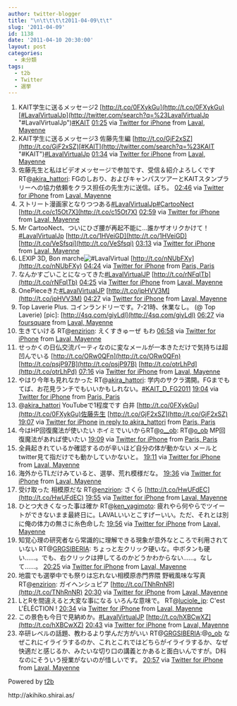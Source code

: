 ```yaml
---
author: twitter-blogger
title: "\n\t\t\t\t2011-04-09\t\t"
slug: '2011-04-09'
id: 1138
date: '2011-04-10 20:30:00'
layout: post
categories:
  - 未分類
tags:
  - t2b
  - Twitter
  - 選挙
---
```


<div xmlns:georss="http://www.georss.org/georss">

1.  <span><span>KAIT学生に送るメッセージ2 [http://t.co/0FXykGu](http://t.co/0FXykGu)[#LavalVirtualJp](http://twitter.com/search?q=%23LavalVirtualJp "#LavalVirtualJp")[#KAIT](http://twitter.com/search?q=%23KAIT "#KAIT")</span> <span>[<span>01:25</span>](http://twitter.com/o_ob/status/56694177899098112) <span>via [Twitter for iPhone](http://twitter.com/)</span> from [Laval, Mayenne<span></span>](http://maps.google.com/maps?q=48.06991833,-0.76128292)</span></span>
2.  <span><span>KAIT学生に送るメッセージ3 佐藤先生編 [http://t.co/GjF2xSZ](http://t.co/GjF2xSZ)[#KAIT](http://twitter.com/search?q=%23KAIT "#KAIT")[#LavalVirtualJp](http://twitter.com/search?q=%23LavalVirtualJp "#LavalVirtualJp")</span> <span>[<span>01:34</span>](http://twitter.com/o_ob/status/56696495088467968) <span>via [Twitter for iPhone](http://twitter.com/)</span> from [Laval, Mayenne<span></span>](http://maps.google.com/maps?q=48.06946223,-0.75619763)</span></span>
3.  <span><span>佐藤先生と私はビデオメッセージで参加です、受信＆紹介よろしくです RT@[akira_hattori](http://twitter.com/akira_hattori "akira_hattori"): FGのしおり、およびキャンパスツアーとKAITスタンプラリーへの協力依頼をクラス担任の先生方に送信。ぽち。</span> <span>[<span>02:46</span>](http://twitter.com/o_ob/status/56714590033149952) <span>via [Twitter for iPhone](http://twitter.com/)</span> from [Laval, Mayenne<span></span>](http://maps.google.com/maps?q=48.06946223,-0.75619763)</span></span>
4.  <span><span>ストリート漫画家となりつつある[#LavalVirtualJp](http://twitter.com/search?q=%23LavalVirtualJp "#LavalVirtualJp")[#CartooNect](http://twitter.com/search?q=%23CartooNect "#CartooNect") [http://t.co/c15Ot7X](http://t.co/c15Ot7X)</span> <span>[<span>02:59</span>](http://twitter.com/o_ob/status/56717902484738048) <span>via [Twitter for iPhone](http://twitter.com/)</span> from [Laval, Mayenne<span></span>](http://maps.google.com/maps?q=48.06991833,-0.76128292)</span></span>
5.  <span><span>Mr CartooNect、ついにひざ腰が再起不能に...誰かザオリクかけて！[#LavalVirtualJp](http://twitter.com/search?q=%23LavalVirtualJp "#LavalVirtualJp") [http://t.co/1HVeiGD](http://t.co/1HVeiGD) [http://t.co/VeSfsqi](http://t.co/VeSfsqi)</span> <span>[<span>03:13</span>](http://twitter.com/o_ob/status/56721303373230080) <span>via [Twitter for iPhone](http://twitter.com/)</span> from [Laval, Mayenne<span></span>](http://maps.google.com/maps?q=48.06946223,-0.75619763)</span></span>
6.  <span><span>LEXIP 3D, Bon marche![#LavalVirtual](http://twitter.com/search?q=%23LavalVirtual "#LavalVirtual") [http://t.co/nNUbFXy](http://t.co/nNUbFXy)</span> <span>[<span>04:24</span>](http://twitter.com/o_ob/status/56739374330683392) <span>via [Twitter for iPhone](http://twitter.com/)</span> from [Paris, Paris<span></span>](http://maps.google.com/maps?q=48.86130625,2.34035032)</span></span>
7.  <span><span>なんかすごいことになってきた[#LavalVirtualJP](http://twitter.com/search?q=%23LavalVirtualJP "#LavalVirtualJP") [http://t.co/rNFqITb](http://t.co/rNFqITb)</span> <span>[<span>04:25</span>](http://twitter.com/o_ob/status/56739431503233025) <span>via [Twitter for iPhone](http://twitter.com/)</span> from [Laval, Mayenne<span></span>](http://maps.google.com/maps?q=48.06493109,-0.77190757)</span></span>
8.  <span><span>OnePieceきた[#LavalVirtualJP](http://twitter.com/search?q=%23LavalVirtualJP "#LavalVirtualJP") [http://t.co/jpHVV3M](http://t.co/jpHVV3M)</span> <span>[<span>04:27</span>](http://twitter.com/o_ob/status/56739931539783681) <span>via [Twitter for iPhone](http://twitter.com/)</span> from [Laval, Mayenne<span></span>](http://maps.google.com/maps?q=48.06493109,-0.77190757)</span></span>
9.  <span><span>Top Laverie Plus. コインランドリーです。7-21時、休業なし。 (@ Top Laverie) [pic]: [http://4sq.com/giyLdl](http://4sq.com/giyLdl)</span> <span>[<span>06:27</span>](http://twitter.com/o_ob/status/56770339945975809) <span>via [foursquare](http://foursquare.com)</span> from [Laval, Mayenne<span></span>](http://maps.google.com/maps?q=48.071438,-0.76472)</span></span>
10.  <span><span>生きていける RT@[enzirion](http://twitter.com/enzirion "enzirion"): えくすきゅーぜ もわ</span> <span>[<span>06:58</span>](http://twitter.com/o_ob/status/56778106849083392) <span>via [Twitter for iPhone](http://twitter.com/)</span> from [Laval, Mayenne<span></span>](http://maps.google.com/maps?q=48.07086889,-0.76891301)</span></span>
11.  <span><span>せっかくの日仏交流パーティなのに変なメールが一本きただけで気持ちは超凹んでいる [http://t.co/ORw0QFn](http://t.co/ORw0QFn) [http://t.co/psjP97B](http://t.co/psjP97B) [http://t.co/otrLhPd](http://t.co/otrLhPd)</span> <span>[<span>07:16</span>](http://twitter.com/o_ob/status/56782555394998272) <span>via [Twitter for iPhone](http://twitter.com/)</span> from [Laval, Mayenne<span></span>](http://maps.google.com/maps?q=48.06991833,-0.76128292)</span></span>
12.  <span><span>やはり今年も見れなかった RT@[akira_hattori](http://twitter.com/akira_hattori "akira_hattori"): 学内のサクラ満開。FGまでもてば、お花見ランチでもいいかもしれない。[#KAIT_D_FG2011](http://twitter.com/search?q=%23KAIT_D_FG2011 "#KAIT_D_FG2011")</span> <span>[<span>19:04</span>](http://twitter.com/o_ob/status/56960827684687872) <span>via [Twitter for iPhone](http://twitter.com/)</span> from [Paris, Paris<span></span>](http://maps.google.com/maps?q=48.86130625,2.34035032)</span></span>
13.  <span><span>@[akira_hattori](http://twitter.com/akira_hattori "akira_hattori") YouTubeで1程度です 白井 [http://t.co/0FXykGu](http://t.co/0FXykGu)佐藤先生 [http://t.co/GjF2xSZ](http://t.co/GjF2xSZ)</span> <span>[<span>19:07</span>](http://twitter.com/o_ob/status/56961605379952640) <span>via [Twitter for iPhone](http://twitter.com/)</span> [in reply to akira_hattori](http://twitter.com/akira_hattori/status/56940917390708736) from [Paris, Paris<span></span>](http://maps.google.com/maps?q=48.86130625,2.34035032)</span></span>
14.  <span><span>今はHP回復魔法が使いたい ホイミでいいからRT@[o__ob](http://twitter.com/o__ob "o__ob"): RT@[o_ob](http://twitter.com/o_ob "o_ob") MP回復魔法があれば使いたい</span> <span>[<span>19:09</span>](http://twitter.com/o_ob/status/56961975577624576) <span>via [Twitter for iPhone](http://twitter.com/)</span> from [Paris, Paris<span></span>](http://maps.google.com/maps?q=48.86130625,2.34035032)</span></span>
15.  <span><span>全員起きれているか確認するのが辛いほど自分の体が動かない メールとtwitter見て指だけでも動かしていかないと。</span> <span>[<span>19:11</span>](http://twitter.com/o_ob/status/56962556962672640) <span>via [Twitter for iPhone](http://twitter.com/)</span> from [Laval, Mayenne<span></span>](http://maps.google.com/maps?q=48.07097849,-0.76872238)</span></span>
16.  <span><span>海外からTLだけみていると、選挙、荒れ模様だな。</span> <span>[<span>19:36</span>](http://twitter.com/o_ob/status/56968842471149568) <span>via [Twitter for iPhone](http://twitter.com/)</span> from [Laval, Mayenne<span></span>](http://maps.google.com/maps?q=48.07251286,-0.76114511)</span></span>
17.  <span><span>受け取った 相模原だな RT@[enzirion](http://twitter.com/enzirion "enzirion"): さくら [http://t.co/HwUFdEC](http://t.co/HwUFdEC)</span> <span>[<span>19:55</span>](http://twitter.com/o_ob/status/56973568537411584) <span>via [Twitter for iPhone](http://twitter.com/)</span> from [Laval, Mayenne<span></span>](http://maps.google.com/maps?q=48.07097849,-0.76872238)</span></span>
18.  <span><span>ひとつ大きくなった事は確か RT@[ken_yagimoto](http://twitter.com/ken_yagimoto "ken_yagimoto"): 疲れやら何やらでツイートができないまま最終日に。LAVALいいとこすげーいい。ただ、それとは別に俺の体力の無さに糸色命した</span> <span>[<span>19:56</span>](http://twitter.com/o_ob/status/56973871265480704) <span>via [Twitter for iPhone](http://twitter.com/)</span> from [Laval, Mayenne<span></span>](http://maps.google.com/maps?q=48.07097371,-0.76872899)</span></span>
19.  <span><span>知覚心理の研究者なら常識的に理解できる現象が意外なところで利用されていない RT@[GRGSIBERIA](http://twitter.com/GRGSIBERIA "GRGSIBERIA"): ちょっと左クリック硬いな。中ボタンも硬い……。でも、右クリックは押してるのかどうかわからない……。なして……。</span> <span>[<span>20:25</span>](http://twitter.com/o_ob/status/56981075070685185) <span>via [Twitter for iPhone](http://twitter.com/)</span> from [Laval, Mayenne<span></span>](http://maps.google.com/maps?q=48.07077026,-0.76870879)</span></span>
20.  <span><span>地震でも選挙中でも祭りは忘れない相模原赤門界隈 野戦風味な写真 RT@[enzirion](http://twitter.com/enzirion "enzirion"): ガイヘンシュピア [http://t.co/TNhRnNR](http://t.co/TNhRnNR)</span> <span>[<span>20:30</span>](http://twitter.com/o_ob/status/56982344975925249) <span>via [Twitter for iPhone](http://twitter.com/)</span> from [Laval, Mayenne<span></span>](http://maps.google.com/maps?q=48.07077026,-0.76870879)</span></span>
21.  <span><span>LとRを間違えると大変な事になる いろんな意味で。 RT@[luciole_jp](http://twitter.com/luciole_jp "luciole_jp"): C'est L'ÉLÉCTION !</span> <span>[<span>20:34</span>](http://twitter.com/o_ob/status/56983368520302592) <span>via [Twitter for iPhone](http://twitter.com/)</span> from [Laval, Mayenne<span></span>](http://maps.google.com/maps?q=48.07077026,-0.76870879)</span></span>
22.  <span><span>この景色も今日で見納めか。[#LavalVirtualJP](http://twitter.com/search?q=%23LavalVirtualJP "#LavalVirtualJP") [http://t.co/hXBCwXZ](http://t.co/hXBCwXZ)</span> <span>[<span>20:43</span>](http://twitter.com/o_ob/status/56985543002701824) <span>via [Twitter for iPhone](http://twitter.com/)</span> from [Laval, Mayenne<span></span>](http://maps.google.com/maps?q=48.07052650,-0.77085760)</span></span>
23.  <span><span>卒研レベルの話題、教わるより学んだ方がいい RT@[GRGSIBERIA](http://twitter.com/GRGSIBERIA "GRGSIBERIA"):@[o_ob](http://twitter.com/o_ob "o_ob") なぜこれにイライラするのか、これとこれではどちらがイライラするか、なぜ快適だと感じるか、みたいな切り口の講義とかあると面白いんですが。D科なのにそういう授業がないのが惜しいです。</span> <span>[<span>20:57</span>](http://twitter.com/o_ob/status/56989182484168704) <span>via [Twitter for iPhone](http://twitter.com/)</span> from [Laval, Mayenne<span></span>](http://maps.google.com/maps?q=48.06638881,-0.77130703)</span></span>

</div>

Powered by [t2b](http://t2b.utilz.jp/)

<div>http://akihiko.shirai.as/</div>